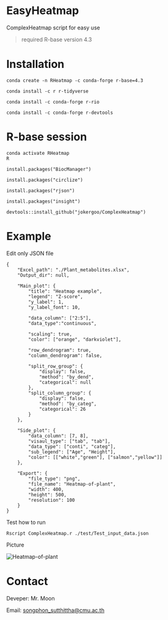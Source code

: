 # EasyHeatmap
ComplexHeatmap script for easy use

  >required R-base version 4.3

# Installation
  ```
  conda create -n RHeatmap -c conda-forge r-base=4.3
  ```
  ```
  conda install -c r r-tidyverse
  ```
  ```
  conda install -c conda-forge r-rio
  ```
  ```
  conda install -c conda-forge r-devtools
  ```
# R-base session
  ```
  conda activate RHeatmap
  R
  ```
  ```
  install.packages("BiocManager")
  ```
  ```
  install.packages("circlize")
  ```
  ```
  install.packages("rjson")
  ```
  ```
  install.packages("insight")
  ```
  ```
  devtools::install_github("jokergoo/ComplexHeatmap")
  ```
# Example
Edit only JSON file
  ```
  {
      "Excel_path": "./Plant_metabolites.xlsx",
      "Output_dir": null,
      
      "Main_plot": {
          "title": "Heatmap example",
          "legend": "Z-score",
          "y_label": 1,
          "y_label_font": 10,
          
          "data_column": ["2:5"],
          "data_type":"continuous",
          
          "scaling": true,
          "color": ["orange", "darkviolet"],
          
          "row_dendrogram": true,
          "column_dendrogram": false,
          
          "split_row_group": {
              "display": false,
              "method": "by_dend",
              "categorical": null
          },
          "split_column_group": {
              "display": false,
              "method": "by_categ",
              "categorical": 26
          }
      },
      
      "Side_plot": {
          "data_column": [7, 8], 
          "visaul_type": ["tab", "tab"],
          "data_type": ["conti", "categ"],
          "sub_legend": ["Age", "Height"], 
          "color": [["white","green"], ["salmon","yellow"]]
      },
  
      "Export": {
          "file_type": "png",
          "file_name": "Heatmap-of-plant",
          "width": 400,
          "height": 500,
          "resolution": 100
      }
  }
  ```

Test how to run
  ```
  Rscript ComplexHeatmap.r ./test/Test_input_data.json
  ```

Picture

![Heatmap-of-plant](https://github.com/Moonipur/EasyHeatmap/assets/119776865/020ecbbb-5798-4d63-8956-cd5dfc6a20e9)



# Contact
Deveper: Mr. Moon

Email: songphon_sutthittha@cmu.ac.th
